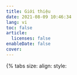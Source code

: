 ```yaml
---
title: Giới thiệu
date: 2021-08-09 10:46:34
lang: vi
toc: false
article:
  licenses: false
enableDate: false
cover:
---
```


{% tabs size:<size> align:<align> style:<style> %}
<!-- tab id:<tab_id> icon:<icon> title:<tab_title> active -->
<content>
<!-- endtab -->
<!-- tab id:<tab_id> icon:<icon> title:<tab_title> -->
<content>
<!-- endtab -->
...
{% endtabs %}

<div class="tabs is-boxed my-3">
  <ul class="mx-0 my-0">
    <li class="is-active">
      <a href="#about-me">
        <span class="icon is-small"><i class="fas fa-file-code" aria-hidden="true"></i></span>
        <span>Về Thiện Nguyễn</span>
      </a>
    </li>
    <li>
      <a href="#about-site">
        <span class="icon is-small"><i class="fas fa-cubes" aria-hidden="true"></i></span>
        <span>Về blog này</span>
      </a>
    </li>
  </ul>
</div>

<div id="about-me" class="tab-content">
  Chào cậu, mình là Thiện Nguyễn (Nguyễn Ngọc Phước Thiện) - tác giả blog.
Mình sinh ra và lớn lên ở Đồng Nai, đang sinh sống và làm việc tại TP Hồ Chí Minh. Hiện mình đang làm kỹ sư phần mềm tại Gamify Studios. Mình chọn công việc này vì thích tính chất của nó: luôn đổi mới và sáng tạo. Nghề đã dạy cho mình sự khiêm tốn, sự kiên trì và tinh thần học hỏi không ngừng nghỉ. 
</div>

<div id="about-site" class="tab-content is-hidden">
  Mình lập blog cá nhân này để ghi chép lại những bài học học được từ chuyện đời, chuyện nghề với mục đích rèn luyện kỹ năng viết lách, chia sẽ kinh nghiệm, tổng hợp lại kiến thức và thực hành công nghệ. Cũng qua kênh này có thể cùng chia sẽ và trao đổi kiến thức cùng các bạn. Trong quá trình tham khảo bài viết tại đây, nếu thấy những điểm thiếu sót hoặc chưa rõ ràng, các bạn có thể liên lạc qua địa chỉ me@thiennguyen.dev.
  <br>
  Thân ái.
</div>



